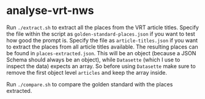 # analyse-vrt-nws

Run `./extract.sh` to extract all the places from the VRT article titles. Specify the file within the script as `golden-standard-places.json` if you want to test how good the prompt is. Specify the file as `article-titles.json` if you want to extract the places from all article titles available. The resulting places can be found in `places-extracted.json`. This will be an object (because a JSON Schema should always be an object), while `Datasette` (which I use to inspect the data) expects an array. So before using `Datasette` make sure to remove the first object level `articles` and keep the array inside.

Run `./compare.sh` to compare the golden standard with the places extracted.
